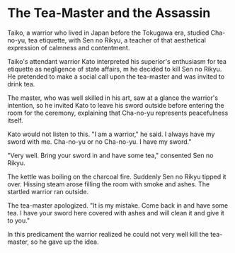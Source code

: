 # The Tea-Master and the Assassin

Taiko, a warrior who lived in Japan before the Tokugawa era, studied Cha-no-yu, tea etiquette, with Sen no Rikyu, a teacher of that aesthetical expression of calmness and contentment.

Taiko's attendant warrior Kato interpreted his superior's enthusiasm for tea etiquette as negligence of state affairs, m he decided to kill Sen no Rikyu. He pretended to make a social call upon the tea-master and was invited to drink tea.

The master, who was well skilled in his art, saw at a glance the warrior's intention, so he invited Kato to leave his sword outside before entering the room for the ceremony, explaining that Cha-no-yu represents peacefulness itself.

Kato would not listen to this. "I am a warrior," he said. I always have my sword with me. Cha-no-yu or no Cha-no-yu. I have my sword."

"Very well. Bring your sword in and have some tea," consented Sen no Rikyu.

The kettle was boiling on the charcoal fire. Suddenly Sen no Rikyu tipped it over. Hissing steam arose filling the room with smoke and ashes. The startled warrior ran outside.

The tea-master apologized. "It is my mistake. Come back in and have some tea. I have your sword here covered with ashes and will clean it and give it to you."

In this predicament the warrior realized he could not very well kill the tea-master, so he gave up the idea.
